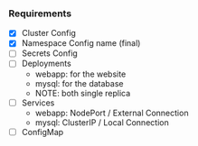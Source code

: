 ### Requirements
- [x] Cluster Config
- [x] Namespace Config name (final)
- [ ] Secrets Config
- [ ] Deployments
    - webapp: for the website
    - mysql: for the database
    - NOTE: both single replica
- [ ] Services
    - webapp: NodePort / External Connection
    - mysql: ClusterIP / Local Connection
- [ ] ConfigMap
